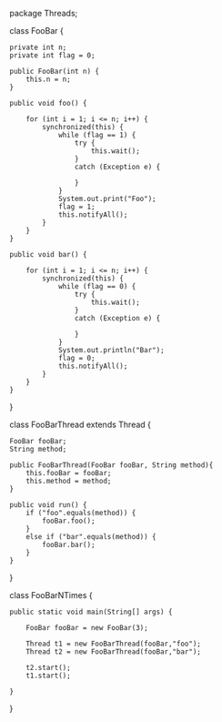 package Threads;

class FooBar {

    private int n;
    private int flag = 0;

    public FooBar(int n) {
        this.n = n;
    }

    public void foo() {

        for (int i = 1; i <= n; i++) {
            synchronized(this) {
                while (flag == 1) {
                    try {
                        this.wait();
                    }
                    catch (Exception e) {

                    }
                }
                System.out.print("Foo");
                flag = 1;
                this.notifyAll();
            }
        }
    }

    public void bar() {

        for (int i = 1; i <= n; i++) {
            synchronized(this) {
                while (flag == 0) {
                    try {
                        this.wait();
                    }
                    catch (Exception e) {

                    }
                }
                System.out.println("Bar");
                flag = 0;
                this.notifyAll();
            }
        }
    }
}


class FooBarThread extends Thread {

    FooBar fooBar;
    String method;

    public FooBarThread(FooBar fooBar, String method){
        this.fooBar = fooBar;
        this.method = method;
    }

    public void run() {
        if ("foo".equals(method)) {
            fooBar.foo();
        }
        else if ("bar".equals(method)) {
            fooBar.bar();
        }
    }
}


class FooBarNTimes {

    public static void main(String[] args) {

        FooBar fooBar = new FooBar(3);

        Thread t1 = new FooBarThread(fooBar,"foo");
        Thread t2 = new FooBarThread(fooBar,"bar");

        t2.start();
        t1.start();

    }
}
